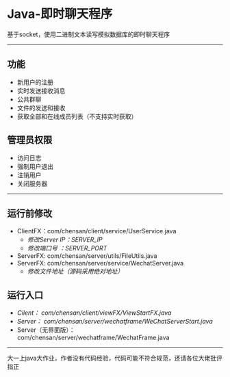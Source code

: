 # Java-即时聊天程序
基于socket，使用二进制文本读写模拟数据库的即时聊天程序

***

## 功能
- 新用户的注册
- 实时发送接收消息
- 公共群聊
- 文件的发送和接收
- 获取全部和在线成员列表（不支持实时获取）

## 管理员权限
- 访问日志
- 强制用户退出
- 注销用户
- 关闭服务器

***

## 运行前修改

- ClientFX：com/chensan/client/service/UserService.java
  - *修改Server IP：SERVER_IP*
  - *修改端口号 ：SERVER_PORT*
- ServerFX: com/chensan/server/utils/FileUtils.java
- ServerFX: com/chensan/server/service/WechatServer.java
  - *修改文件地址（源码采用绝对地址）*

## 运行入口

- *Cilent： com/chensan/client/viewFX/ViewStartFX.java*
- *Server： com/chensan/server/wechatframe/WeChatServerStart.java*
- Server（无界面版）： com/chensan/server/wechatframe/WechatFrame.java

***

大一上java大作业，作者没有代码经验，代码可能不符合规范，还请各位大佬批评指正




